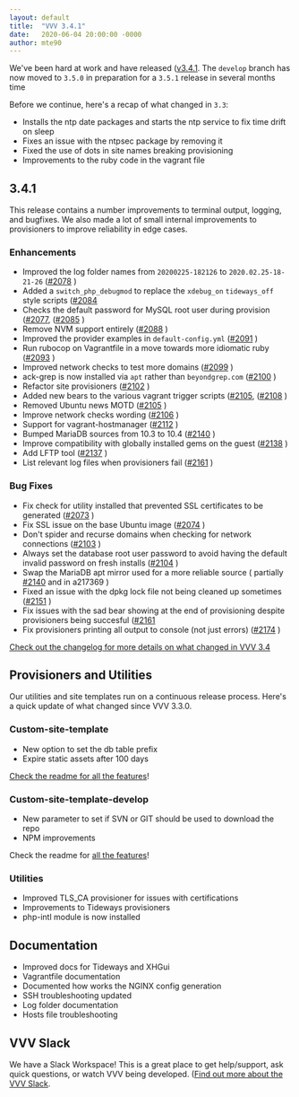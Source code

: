 ```yaml
---
layout: default
title:  "VVV 3.4.1"
date:   2020-06-04 20:00:00 -0000
author: mte90
---
```


We've been hard at work and have released ([v3.4.1](https://github.com/Varying-Vagrant-Vagrants/VVV/releases/tag/3.4.1). The `develop` branch has now moved to `3.5.0` in preparation for a `3.5.1` release in several months time

Before we continue, here's a recap of what changed in `3.3`:

- Installs the ntp date packages and starts the ntp service to fix time drift on sleep
- Fixes an issue with the ntpsec package by removing it
- Fixed the use of dots in site names breaking provisioning
- Improvements to the ruby code in the vagrant file

## 3.4.1

This release contains a number improvements to terminal output, logging, and bugfixes. We also made a lot of small internal improvements to provisioners to improve reliability in edge cases.

### Enhancements

- Improved the log folder names from `20200225-182126` to `2020.02.25-18-21-26` ([#2078](https://github.com/Varying-Vagrant-Vagrants/vvv/pull/2078) )
- Added a `switch_php_debugmod` to replace the `xdebug_on` `tideways_off` style scripts ([#2084](https://github.com/Varying-Vagrant-Vagrants/vvv/pull/2084)
- Checks the default password for MySQL root user during provision ([#2077](https://github.com/Varying-Vagrant-Vagrants/vvv/pull/2077), ([#2085](https://github.com/Varying-Vagrant-Vagrants/vvv/pull/2085) )
- Remove NVM support entirely ([#2088](https://github.com/Varying-Vagrant-Vagrants/vvv/pull/2088) )
- Improved the provider examples in `default-config.yml` ([#2091](https://github.com/Varying-Vagrant-Vagrants/vvv/pull/2091) )
- Run rubocop on Vagrantfile in a move towards more idiomatic ruby ([#2093](https://github.com/Varying-Vagrant-Vagrants/vvv/pull/2093) )
- Improved network checks to test more domains ([#2099](https://github.com/Varying-Vagrant-Vagrants/vvv/pull/2099) )
- ack-grep is now installed via `apt` rather than `beyondgrep.com` ([#2100](https://github.com/Varying-Vagrant-Vagrants/vvv/pull/2100) )
- Refactor site provisioners ([#2102](https://github.com/Varying-Vagrant-Vagrants/vvv/pull/2102) )
- Added new bears to the various vagrant trigger scripts ([#2105](https://github.com/Varying-Vagrant-Vagrants/vvv/pull/2105), ([#2108](https://github.com/Varying-Vagrant-Vagrants/vvv/pull/2108) )
- Removed Ubuntu news MOTD ([#2105](https://github.com/Varying-Vagrant-Vagrants/vvv/pull/2105) )
- Improve network checks wording ([#2106](https://github.com/Varying-Vagrant-Vagrants/vvv/pull/2106) )
- Support for vagrant-hostmanager ([#2112](https://github.com/Varying-Vagrant-Vagrants/vvv/pull/2112) )
- Bumped MariaDB sources from 10.3 to 10.4 ([#2140](https://github.com/Varying-Vagrant-Vagrants/vvv/pull/2140) )
- Improve compatibility with globally installed gems on the guest ([#2138](https://github.com/Varying-Vagrant-Vagrants/vvv/pull/2138) )
- Add LFTP tool ([#2137](https://github.com/Varying-Vagrant-Vagrants/vvv/pull/2137) )
- List relevant log files when provisioners fail ([#2161](https://github.com/Varying-Vagrant-Vagrants/vvv/pull/2161) )

### Bug Fixes

- Fix check for utility installed that prevented SSL certificates to be generated ([#2073](https://github.com/Varying-Vagrant-Vagrants/vvv/pull/2073) )
- Fix SSL issue on the base Ubuntu image ([#2074](https://github.com/Varying-Vagrant-Vagrants/vvv/pull/2074) )
- Don't spider and recurse domains when checking for network connections ([#2103](https://github.com/Varying-Vagrant-Vagrants/vvv/pull/2103) )
- Always set the database root user password to avoid having the default invalid password on fresh installs ([#2104](https://github.com/Varying-Vagrant-Vagrants/vvv/pull/2104) )
- Swap the MariaDB apt mirror used for a more reliable source ( partially [#2140](https://github.com/Varying-Vagrant-Vagrants/vvv/pull/2140) and in a217369 )
- Fixed an issue with the dpkg lock file not being cleaned up sometimes ([#2151](https://github.com/Varying-Vagrant-Vagrants/vvv/pull/2151) )
- Fix issues with the sad bear showing at the end of provisioning despite provisioners being succesful ([#2161](https://github.com/Varying-Vagrant-Vagrants/vvv/pull/ )
- Fix provisioners printing all output to console (not just errors) ([#2174](https://github.com/Varying-Vagrant-Vagrants/vvv/pull/2174) )

[Check out the changelog for more details on what changed in VVV 3.4](https://github.com/Varying-Vagrant-Vagrants/VVV/blob/master/CHANGELOG.md)

## Provisioners and Utilities

Our utilities and site templates run on a continuous release process. Here's a quick update of what changed since VVV 3.3.0.

### Custom-site-template

- New option to set the db table prefix
- Expire static assets after 100 days

[Check the readme for all the features](https://github.com/Varying-Vagrant-Vagrants/custom-site-template/)!

### Custom-site-template-develop

- New parameter to set if SVN or GIT should be used to download the repo
- NPM improvements 

Check the readme for [all the features](https://github.com/Varying-Vagrant-Vagrants/vvv/)!

### Utilities

- Improved TLS_CA provisioner for issues with certifications
- Improvements to Tideways provisioners
- php-intl module is now installed

## Documentation

- Improved docs for Tideways and XHGui
- Vagrantfile documentation
- Documented how works the NGINX config generation
- SSH troubleshooting updated
- Log folder documentation
- Hosts file troubleshooting

## VVV Slack

We have a Slack Workspace! This is a great place to get help/support, ask quick questions, or watch VVV being developed. ([Find out more about the VVV Slack](https://varyingvagrantvagrants.org/docs/en-US/slack/).
